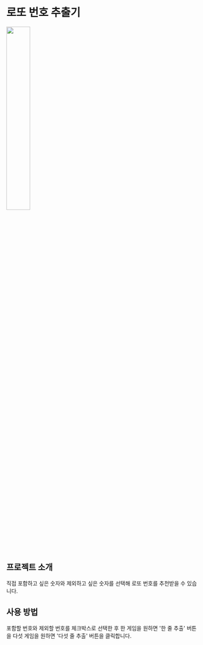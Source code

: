 # 로또 번호 추출기

<img width="35%" src="https://github.com/limsongeun94/lotto-js/assets/84313959/6f9cdb43-9a86-4a91-add7-7c7daee0271c">

## 프로젝트 소개
직접 포함하고 싶은 숫자와 제외하고 싶은 숫자를 선택해 로또 번호를 추천받을 수 있습니다.

## 사용 방법
포함할 번호와 제외할 번호를 체크박스로 선택한 후 한 게임을 원하면 '한 줄 추출' 버튼을 다섯 게임을 원하면 '다섯 줄 추출' 버튼을 클릭합니다.
